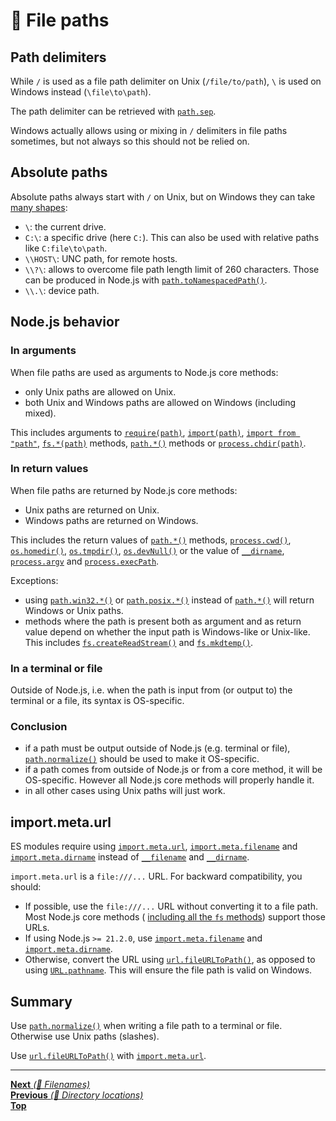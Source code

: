 # 📂 File paths

## Path delimiters

While `/` is used as a file path delimiter on Unix (`/file/to/path`), `\` is
used on Windows instead (`\file\to\path`).

The path delimiter can be retrieved with
[`path.sep`](https://nodejs.org/api/path.html#path_path_sep).

Windows actually allows using or mixing in `/` delimiters in file paths
sometimes, but not always so this should not be relied on.

## Absolute paths

Absolute paths always start with `/` on Unix, but on Windows they can take
[many shapes](https://docs.microsoft.com/en-us/windows/desktop/fileio/naming-a-file):

- `\`: the current drive.
- `C:\`: a specific drive (here `C:`). This can also be used with relative paths
  like `C:file\to\path`.
- `\\HOST\`: UNC path, for remote hosts.
- `\\?\`: allows to overcome file path length limit of 260 characters. Those can
  be produced in Node.js with
  [`path.toNamespacedPath()`](https://nodejs.org/api/path.html#path_path_tonamespacedpath_path).
- `\\.\`: device path.

## Node.js behavior

### In arguments

When file paths are used as arguments to Node.js core methods:

- only Unix paths are allowed on Unix.
- both Unix and Windows paths are allowed on Windows (including mixed).

This includes arguments to
[`require(path)`](https://nodejs.org/api/modules.html#modules_require_id),
[`import(path)`](https://nodejs.org/api/esm.html#esm_import_expressions),
[`import from "path"`](https://nodejs.org/api/esm.html#esm_import_statements),
[`fs.*(path)`](https://nodejs.org/api/fs.html) methods,
[`path.*()`](https://nodejs.org/api/path.html) methods or
[`process.chdir(path)`](https://nodejs.org/api/process.html#process_process_chdir_directory).

### In return values

When file paths are returned by Node.js core methods:

- Unix paths are returned on Unix.
- Windows paths are returned on Windows.

This includes the return values of
[`path.*()`](https://nodejs.org/api/path.html) methods,
[`process.cwd()`](https://nodejs.org/api/process.html#process_process_cwd),
[`os.homedir()`](https://nodejs.org/api/os.html#os_os_homedir),
[`os.tmpdir()`](https://nodejs.org/api/os.html#os_os_tmpdir),
[`os.devNull()`](https://nodejs.org/api/all.html#os_os_devnull) or the value of
[`__dirname`](https://nodejs.org/api/globals.html#globals_dirname),
[`process.argv`](https://nodejs.org/api/process.html#process_process_argv) and
[`process.execPath`](https://nodejs.org/api/process.html#process_process_execpath).

Exceptions:

- using [`path.win32.*()`](https://nodejs.org/api/path.html#path_path_win32) or
  [`path.posix.*()`](https://nodejs.org/api/path.html#path_path_posix) instead
  of [`path.*()`](https://nodejs.org/api/path.html) will return Windows or Unix
  paths.
- methods where the path is present both as argument and as return value depend
  on whether the input path is Windows-like or Unix-like. This includes
  [`fs.createReadStream()`](https://nodejs.org/api/fs.html#fs_fs_createreadstream_path_options)
  and
  [`fs.mkdtemp()`](https://nodejs.org/api/fs.html#fs_fs_mkdtemp_prefix_options_callback).

### In a terminal or file

Outside of Node.js, i.e. when the path is input from (or output to) the terminal
or a file, its syntax is OS-specific.

### Conclusion

- if a path must be output outside of Node.js (e.g. terminal or file),
  [`path.normalize()`](https://nodejs.org/api/path.html#path_path_normalize_path)
  should be used to make it OS-specific.
- if a path comes from outside of Node.js or from a core method, it will be
  OS-specific. However all Node.js core methods will properly handle it.
- in all other cases using Unix paths will just work.

## import.meta.url

ES modules require using
[`import.meta.url`](https://nodejs.org/api/esm.html#esm_import_meta_url),
[`import.meta.filename`](https://nodejs.org/api/esm.html#importmetafilename) and
[`import.meta.dirname`](https://nodejs.org/api/esm.html#importmetadirname)
instead of [`__filename`](https://nodejs.org/api/modules.html#modules_filename)
and [`__dirname`](https://nodejs.org/api/modules.html#modules_dirname).

`import.meta.url` is a `file:///...` URL. For backward compatibility, you
should:

- If possible, use the `file:///...` URL without converting it to a file path.
  Most Node.js core methods (
  [including all the `fs` methods](https://nodejs.org/api/fs.html#fs_file_url_paths))
  support those URLs.
- If using Node.js `>= 21.2.0`, use
  [`import.meta.filename`](https://nodejs.org/api/esm.html#importmetafilename)
  and
  [`import.meta.dirname`](https://nodejs.org/api/esm.html#importmetadirname).
- Otherwise, convert the URL using
  [`url.fileURLToPath()`](https://nodejs.org/api/url.html#url_url_fileurltopath_url),
  as opposed to using
  [`URL.pathname`](https://nodejs.org/api/url.html#url_url_pathname). This will
  ensure the file path is valid on Windows.

## Summary

Use
[`path.normalize()`](https://nodejs.org/api/path.html#path_path_normalize_path)
when writing a file path to a terminal or file. Otherwise use Unix paths
(slashes).

Use
[`url.fileURLToPath()`](https://nodejs.org/api/url.html#url_url_fileurltopath_url)
with [`import.meta.url`](https://nodejs.org/api/esm.html#esm_import_meta_url).

<hr>

[**Next** _(📂 Filenames)_](filenames.md)\
[**Previous** _(📂 Directory locations)_](directory_locations.md)\
[**Top**](README.md)

